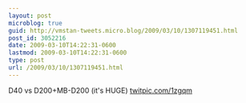 ```yaml
---
layout: post
microblog: true
guid: http://vmstan-tweets.micro.blog/2009/03/10/1307119451.html
post_id: 3052216
date: 2009-03-10T14:22:31-0600
lastmod: 2009-03-10T14:22:31-0600
type: post
url: /2009/03/10/1307119451.html
---
```

D40 vs D200+MB-D200 (it's HUGE) [twitpic.com/1zgqm](http://twitpic.com/1zgqm)
